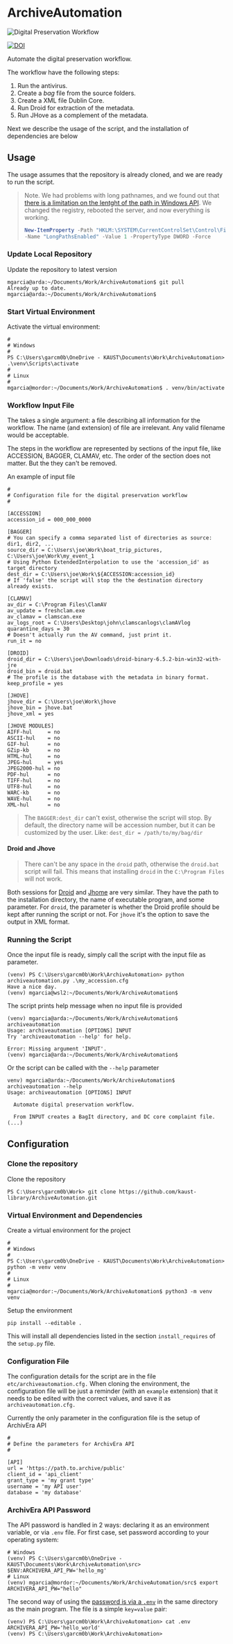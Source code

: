 # ArchiveAutomation

![Digital Preservation Workflow](pictures/Preservation_ingest_workflow.png)

[![DOI](https://zenodo.org/badge/424499129.svg)](https://zenodo.org/badge/latestdoi/424499129)

Automate the digital preservation workflow. 

The workflow have the following steps:

1. Run the antivirus.
1. Create a _bag_ file from the source folders.
1. Create a XML file Dublin Core.
1. Run Droid for extraction of the metadata.
1. Run JHove as a complement of the metadata.

Next we describe the usage of the script, and the installation of dependencies are below

## Usage

The usage assumes that the repository is already cloned, and we are ready to run the script.

> Note. We had problems with long pathnames, and we found out that [there is a limitation on the lentght of the path in Windows API](https://learn.microsoft.com/en-us/windows/win32/fileio/maximum-file-path-limitation?tabs=registry). We changed the registry, rebooted the server, and now everything is working.
>```powershell
> New-ItemProperty -Path "HKLM:\SYSTEM\CurrentControlSet\Control\FileSystem" `
> -Name "LongPathsEnabled" -Value 1 -PropertyType DWORD -Force
>```
>

### Update Local Repository

Update the repository to latest version

```
mgarcia@arda:~/Documents/Work/ArchiveAutomation$ git pull
Already up to date.
mgarcia@arda:~/Documents/Work/ArchiveAutomation$ 
```

### Start Virtual Environment

Activate the virtual environment:

```
#
# Windows
#
PS C:\Users\garcm0b\OneDrive - KAUST\Documents\Work\ArchiveAutomation> .\venv\Scripts\activate
#
# Linux
#
mgarcia@mordor:~/Documents/Work/ArchiveAutomation$ . venv/bin/activate
```

### Workflow Input File

The takes a single argument: a file describing all information for the workflow. The name (and extension) of file are irrelevant. Any valid filename would be acceptable. 

The steps in the workflow are represented by sections of the input file, like ACCESSION, BAGGER, CLAMAV, etc. The order of the section does not matter. But the they can't be removed.

An example of input file

```
#
# Configuration file for the digital preservation workflow
# 

[ACCESSION]
accession_id = 000_000_0000

[BAGGER]
# You can specify a comma separated list of directories as source: dir1, dir2, ...
source_dir = C:\Users\joe\Work\boat_trip_pictures, C:\Users\joe\Work\my_event_1
# Using Python ExtendedInterpolation to use the 'accession_id' as target directory
dest_dir = C:\Users\joe\Work\${ACCESSION:accession_id}
# If 'false' the script will stop the the destination directory already exists.

[CLAMAV]
av_dir = C:\Program Files\ClamAV
av_update = freshclam.exe
av_clamav = clamscan.exe
av_logs_root = C:\Users\Desktop\john\clamscanlogs\clamAVlog
quarantine_days = 30
# Doesn't actually run the AV command, just print it.
run_it = no

[DROID]
droid_dir = C:\Users\joe\Downloads\droid-binary-6.5.2-bin-win32-with-jre
droid_bin = droid.bat
# The profile is the database with the metadata in binary format. 
keep_profile = yes

[JHOVE]
jhove_dir = C:\Users\joe\Work\jhove
jhove_bin = jhove.bat
jhove_xml = yes

[JHOVE MODULES]
AIFF-hul     = no
ASCII-hul    = no
GIF-hul      = no
GZip-kb      = no
HTML-hul     = no
JPEG-hul     = yes
JPEG2000-hul = no
PDF-hul      = no
TIFF-hul     = no
UTF8-hul     = no
WARC-kb      = no
WAVE-hul     = no
XML-hul      = no
```

> The `BAGGER:dest_dir` can't exist, otherwise the script will stop. By default, the directory name will be accession number, but it can be customized by the user. Like:
> `dest_dir = /path/to/my/bag/dir`

#### Droid and Jhove

> There can't be any space in the `droid` path, otherwise the `droid.bat` script will fail. This means that installing `droid` in the `C:\Program Files` will not work.

Both sessions for [Droid](https://www.nationalarchives.gov.uk/information-management/manage-information/preserving-digital-records/droid/) and [Jhome](http://jhove.openpreservation.org/) are very similar. They have the path to the installation directory, the name of executable program, and some parameter. For `droid`, the parameter is whether the Droid profile should be kept after running the script or not. For `jhove` it's the option to save the output in XML format.

### Running the Script

Once the input file is ready, simply call the script with the input file as parameter.

```
(venv) PS C:\Users\garcm0b\Work\ArchiveAutomation> python archiveautomation.py .\my_accession.cfg
Have a nice day.
(venv) mgarcia@wsl2:~/Documents/Work/ArchiveAutomation$
```

The script prints help message when no input file is provided

```
(venv) mgarcia@arda:~/Documents/Work/ArchiveAutomation$ archiveautomation 
Usage: archiveautomation [OPTIONS] INPUT
Try 'archiveautomation --help' for help.

Error: Missing argument 'INPUT'.
(venv) mgarcia@arda:~/Documents/Work/ArchiveAutomation$ 
```

Or the script can be called with the `--help` parameter

```
venv) mgarcia@arda:~/Documents/Work/ArchiveAutomation$ archiveautomation --help
Usage: archiveautomation [OPTIONS] INPUT

  Automate digital preservation workflow.

  From INPUT creates a BagIt directory, and DC core complaint file.
(...)
```

## Configuration

### Clone the repository

Clone the repository

```
PS C:\Users\garcm0b\Work> git clone https://github.com/kaust-library/ArchiveAutomation.git
```

### Virtual Environment and Dependencies

Create a virtual environment for the project

```
#
# Windows
#
PS C:\Users\garcm0b\OneDrive - KAUST\Documents\Work\ArchiveAutomation> python -m venv venv
#
# Linux
#
mgarcia@mordor:~/Documents/Work/ArchiveAutomation$ python3 -m venv venv
```

Setup the environment

```
pip install --editable .
```

This will install all dependencies listed in the section `install_requires` of the `setup.py` file.

### Configuration File

The configuration details for the script are in the file `etc/archiveautomation.cfg.` When cloning the environment, the configuration file will be just a reminder (with an `example` extension) that it needs to be edited with the correct values, and save it as `archiveautomation.cfg.`

Currently the only parameter in the configuration file is the setup of ArchivEra API

```
#
# Define the parameters for ArchivEra API
#

[API]
url = 'https://path.to.archive/public'
client_id = 'api_client'
grant_type = 'my grant type'
username = 'my API user'
database = 'my database'
```

### ArchivEra API Password

The API password is handled in 2 ways: declaring it as an environment variable, or via `.env` file. For first case, set password according to your operating system:

```
# Windows
(venv) PS C:\Users\garcm0b\OneDrive - KAUST\Documents\Work\ArchiveAutomation\src> $ENV:ARCHIVERA_API_PW='hello_mg'
# Linux
(venv) mgarcia@mordor:~/Documents/Work/ArchiveAutomation/src$ export ARCHIVERA_API_PW="hello"
```

The second way of using the [password is via a `.env`](https://yuthakarn.medium.com/how-to-not-show-credential-in-jupyter-notebook-c349f9278466) in the same directory as the main program. The file is a simple `key=value` pair:

```
(venv) PS C:\Users\garcm0b\Work\ArchiveAutomation> cat .env
ARCHIVERA_API_PW='hello_world'
(venv) PS C:\Users\garcm0b\Work\ArchiveAutomation>
```
